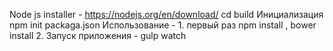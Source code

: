 Node js installer - https://nodejs.org/en/download/
cd build
 Инициализация npm init packaga.json
 Использование -
	1. первый раз npm install , bower install
	2. Запуск приложения - gulp watch
